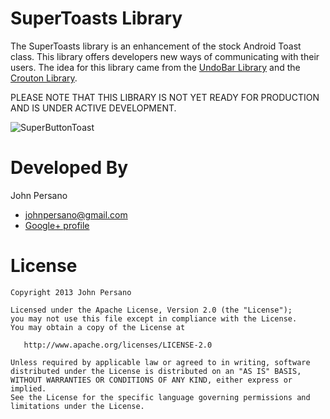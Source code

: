 SuperToasts Library
=================

The SuperToasts library is an enhancement of the stock Android Toast class. This library offers developers new ways of communicating with their users. The idea
for this library came from the [UndoBar Library](https://code.google.com/p/romannurik-code/source/browse/misc/undobar)
and the [Crouton Library](https://github.com/keyboardsurfer/Crouton).


PLEASE NOTE THAT THIS LIBRARY IS NOT YET READY FOR PRODUCTION AND IS UNDER ACTIVE DEVELOPMENT.

![SuperButtonToast](http://i1331.photobucket.com/albums/w597/JohnPersano/supertoasts_githubimage_zps8a5ceb7c.png)



Developed By
============

John Persano 
* <johnpersano@gmail.com>
* [Google+ profile](https://plus.google.com/113019189487162768211/posts)



License
=======

    Copyright 2013 John Persano

    Licensed under the Apache License, Version 2.0 (the "License");
    you may not use this file except in compliance with the License.
    You may obtain a copy of the License at

       http://www.apache.org/licenses/LICENSE-2.0

    Unless required by applicable law or agreed to in writing, software
    distributed under the License is distributed on an "AS IS" BASIS,
    WITHOUT WARRANTIES OR CONDITIONS OF ANY KIND, either express or implied.
    See the License for the specific language governing permissions and
    limitations under the License.

